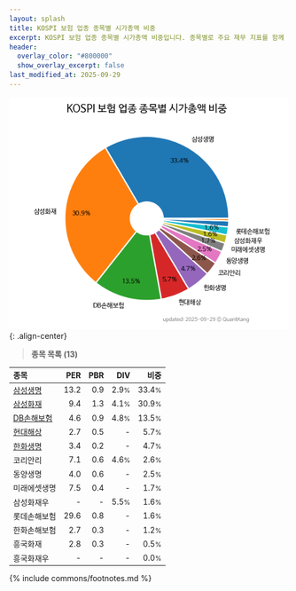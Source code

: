 ```yaml
---
layout: splash
title: KOSPI 보험 업종 종목별 시가총액 비중
excerpt: KOSPI 보험 업종 종목별 시가총액 비중입니다. 종목별로 주요 재무 지표를 함께 표시합니다.
header:
  overlay_color: "#800000"
  show_overlay_excerpt: false
last_modified_at: 2025-09-29
---
```



![KOSPI 보험 업종 종목별 시가총액 비중](/stats/sector/images/kospi_업종_보험_종목.png){: .align-center}


> **종목 목록 (13)**<a id="list"></a>

| **종목** | **PER** | **PBR** | **DIV** | **비중** |
| :------- | ------: | ------: | ------: | -------: |
| [삼성생명](/032830/) | 13.2 | 0.9 | 2.9<small>%</small> | 33.4<small>%</small> |
| [삼성화재](/000810/) | 9.4 | 1.3 | 4.1<small>%</small> | 30.9<small>%</small> |
| [DB손해보험](/005830/) | 4.6 | 0.9 | 4.8<small>%</small> | 13.5<small>%</small> |
| [현대해상](/001450/) | 2.7 | 0.5 | - | 5.7<small>%</small> |
| [한화생명](/088350/) | 3.4 | 0.2 | - | 4.7<small>%</small> |
| 코리안리 | 7.1 | 0.6 | 4.6<small>%</small> | 2.6<small>%</small> |
| 동양생명 | 4.0 | 0.6 | - | 2.5<small>%</small> |
| 미래에셋생명 | 7.5 | 0.4 | - | 1.7<small>%</small> |
| 삼성화재우 | - | - | 5.5<small>%</small> | 1.6<small>%</small> |
| 롯데손해보험 | 29.6 | 0.8 | - | 1.6<small>%</small> |
| 한화손해보험 | 2.7 | 0.3 | - | 1.2<small>%</small> |
| 흥국화재 | 2.8 | 0.3 | - | 0.5<small>%</small> |
| 흥국화재우 | - | - | - | 0.0<small>%</small> |

{% include commons/footnotes.md %}